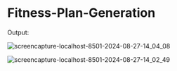 # Fitness-Plan-Generation

Output: 

![screencapture-localhost-8501-2024-08-27-14_04_08](https://github.com/user-attachments/assets/7759cd3f-b99b-47ca-aa6a-b301288ec09b)

![screencapture-localhost-8501-2024-08-27-14_02_49](https://github.com/user-attachments/assets/d3ca49b9-b149-47c9-b19e-925c74bf3f08)
